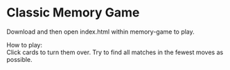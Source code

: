 # Classic Memory Game

Download and then open index.html within memory-game to play.

How to play:<br>
Click cards to turn them over. Try to find all matches in the fewest moves as possible.
